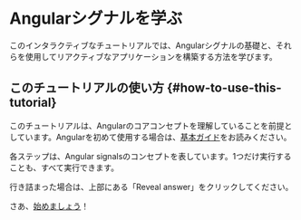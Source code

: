 # Angularシグナルを学ぶ

このインタラクティブなチュートリアルでは、Angularシグナルの基礎と、それらを使用してリアクティブなアプリケーションを構築する方法を学びます。

## このチュートリアルの使い方 {#how-to-use-this-tutorial}

このチュートリアルは、Angularのコアコンセプトを理解していることを前提としています。Angularを初めて使用する場合は、[基本ガイド](/essentials)をお読みください。

各ステップは、Angular signalsのコンセプトを表しています。1つだけ実行することも、すべて実行できます。

行き詰まった場合は、上部にある「Reveal answer」をクリックしてください。

さあ、[始めましょう](/tutorials/signals/1-creating-your-first-signal)！

